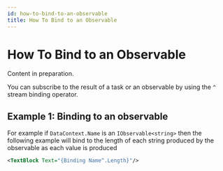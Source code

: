 ```yaml
---
id: how-to-bind-to-an-observable
title: How To Bind to an Observable
---
```



# How To Bind to an Observable

Content in preparation.

You can subscribe to the result of a task or an observable by using the `^` stream binding operator.

## Example 1: Binding to an observable

For example if `DataContext.Name` is an `IObservable<string>` then the following example will bind to the length of each string produced by the observable as each value is produced

```xml
<TextBlock Text="{Binding Name^.Length}"/>
```